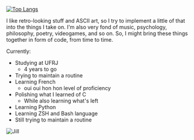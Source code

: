 [![Top Langs](https://github-readme-stats.vercel.app/api/top-langs/?username=sirkhancision&layout=compact&theme=tokyonight)](https://github.com/anuraghazra/github-readme-stats)

I like retro-looking stuff and ASCII art, so I try to implement a little of that into the things I take on. I'm also very fond of music, psychology, philosophy, poetry, videogames, and so on. So, I might bring these things together in form of code, from time to time.

Currently:  
* Studying at UFRJ
    * 4 years to go
* Trying to maintain a routine
* Learning French
    * oui oui hon hon level of proficiency
* Polishing what I learned of C
    * While also learning what's left
* Learning Python
* Learning ZSH and Bash language
* Still trying to maintain a routine

![Jill](https://i.imgur.com/AXnjCsj.gif)
